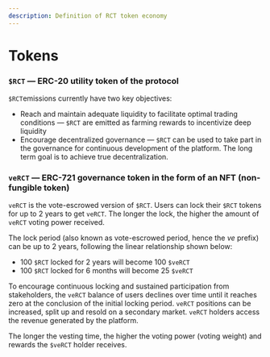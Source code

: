 ```yaml
---
description: Definition of RCT token economy
---
```


# Tokens

### `$RCT` — ERC-20 utility token of the protocol <a href="#usdthe-bep-20-utility-token-of-the-protocol" id="usdthe-bep-20-utility-token-of-the-protocol"></a>

`$RCT`emissions currently have two key objectives:

* Reach and maintain adequate liquidity to facilitate optimal trading conditions — `$RCT` are emitted as farming rewards to incentivize deep liquidity
* Encourage decentralized governance — `$RCT` can be used to take part in the governance for continuous development of the platform. The long term goal is to achieve true decentralization.

### `veRCT` — ERC-721 governance token in the form of an NFT (non-fungible token) <a href="#vethe-erc-721-governance-token-in-the-form-of-an-nft-non-fungible-token" id="vethe-erc-721-governance-token-in-the-form-of-an-nft-non-fungible-token"></a>

`veRCT` is the vote-escrowed version of `$RCT`. Users can lock their `$RCT` tokens for up to 2 years to get `veRCT`. The longer the lock, the higher the amount of `veRCT` voting power received.

The lock period (also known as vote-escrowed period, hence the _ve_ prefix) can be up to 2 years, following the linear relationship shown below:

* 100 `$RCT` locked for 2 years will become 100 `$veRCT`
* 100 `$RCT` locked for 6 months will become 25 `$veRCT`&#x20;

To encourage continuous locking and sustained participation from stakeholders, the `veRCT` balance of users declines over time until it reaches zero at the conclusion of the initial locking period. `veRCT` positions can be increased, split up and resold on a secondary market. `veRCT` holders access the revenue generated by the platform.

The longer the vesting time, the higher the voting power (voting weight) and rewards the `$veRCT` holder receives.
